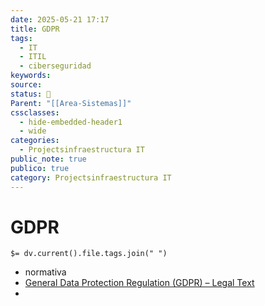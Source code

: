 ```yaml
---
date: 2025-05-21 17:17
title: GDPR
tags:
  - IT
  - ITIL
  - ciberseguridad
keywords: 
source: 
status: 📌
Parent: "[[Area-Sistemas]]"
cssclasses:
  - hide-embedded-header1
  - wide
categories:
  - Projectsinfraestructura IT
public_note: true
publico: true
category: Projectsinfraestructura IT
---
```

# GDPR
`$= dv.current().file.tags.join(" ")`

- normativa
- [General Data Protection Regulation (GDPR) – Legal Text](https://gdpr-info.eu/) 
- 